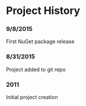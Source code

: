 # Project History

### 9/8/2015
First NuGet package release

### 8/31/2015
Project added to git repo

### 2011
Initial project creation